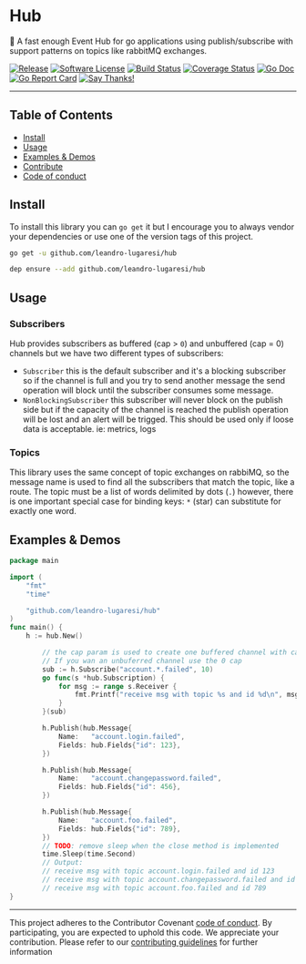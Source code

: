 # Hub

:incoming_envelope: A fast enough Event Hub for go applications using publish/subscribe with support patterns on topics like rabbitMQ exchanges.

[![Release](https://img.shields.io/github/release/leandro-lugaresi/hub.svg?style=flat-square)](https://github.com/leandro-lugaresi/hub/releases/latest)
[![Software License](https://img.shields.io/github/license/leandro-lugaresi/hub.svg?style=flat-square)](LICENSE.md)
[![Build Status](https://travis-ci.org/leandro-lugaresi/hub.svg?branch=master&style=flat-square)](https://travis-ci.org/leandro-lugaresi/hub)
[![Coverage Status](https://img.shields.io/codecov/c/github/leandro-lugaresi/hub/master.svg?style=flat-square)](https://codecov.io/gh/leandro-lugaresi/hub)
[![Go Doc](https://img.shields.io/badge/godoc-reference-blue.svg?style=flat-square)](http://godoc.org/github.com/leandro-lugaresi/hub)
[![Go Report Card](https://goreportcard.com/badge/github.com/leandro-lugaresi/hub?style=flat-square)](https://goreportcard.com/report/github.com/leandro-lugaresi/hub)
[![Say Thanks!](https://img.shields.io/badge/Say%20Thanks-!-1EAEDB.svg)](https://saythanks.io/to/leandro-lugaresi)

---

## Table of Contents

-   [Install](#install)
-   [Usage](#usage)
-   [Examples & Demos](#examples--demos)
-   [Contribute](CONTRIBUTING.md)
-   [Code of conduct](CODE_OF_CONDUCT.md)

## Install

To install this library you can `go get` it but I encourage you to always vendor your dependencies or use one of the version tags of this project.

```sh
go get -u github.com/leandro-lugaresi/hub
```
```sh
dep ensure --add github.com/leandro-lugaresi/hub
```

## Usage

### Subscribers

Hub provides subscribers as buffered (cap > `0`) and unbuffered (cap = 0) channels but we have two different types of subscribers:

- `Subscriber` this is the default subscriber and it's a blocking subscriber so if the channel is full and you try to send another message the send operation will block until the subscriber consumes some message.
- `NonBlockingSubscriber` this subscriber will never block on the publish side but if the capacity of the channel is reached the publish operation will be lost and an alert will be trigged.
  This should be used only if loose data is acceptable. ie: metrics, logs

### Topics

This library uses the same concept of topic exchanges on rabbiMQ, so the message name is used to find all the subscribers that match the topic, like a route.
The topic must be a list of words delimited by dots (`.`) however, there is one important special case for binding keys:
    `*` (star) can substitute for exactly one word.

## Examples & Demos

```go
package main

import (
	"fmt"
	"time"

	"github.com/leandro-lugaresi/hub"
)
func main() {
	h := hub.New()

		// the cap param is used to create one buffered channel with cap = 10
		// If you wan an unbuferred channel use the 0 cap
		sub := h.Subscribe("account.*.failed", 10)
		go func(s *hub.Subscription) {
			for msg := range s.Receiver {
				fmt.Printf("receive msg with topic %s and id %d\n", msg.Name, msg.Int("id"))
			}
		}(sub)

		h.Publish(hub.Message{
			Name:   "account.login.failed",
			Fields: hub.Fields{"id": 123},
		})

		h.Publish(hub.Message{
			Name:   "account.changepassword.failed",
			Fields: hub.Fields{"id": 456},
		})

		h.Publish(hub.Message{
			Name:   "account.foo.failed",
			Fields: hub.Fields{"id": 789},
		})
		// TODO: remove sleep when the close method is implemented
		time.Sleep(time.Second)
		// Output:
		// receive msg with topic account.login.failed and id 123
		// receive msg with topic account.changepassword.failed and id 456
		// receive msg with topic account.foo.failed and id 789
}
```

---

This project adheres to the Contributor Covenant [code of conduct](CODE_OF_CONDUCT.md). By participating, you are expected to uphold this code.
We appreciate your contribution. Please refer to our [contributing guidelines](CONTRIBUTING.md) for further information

